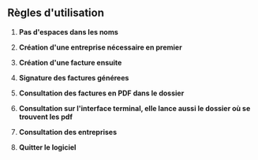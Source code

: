 ## Règles d'utilisation

1. **Pas d'espaces dans les noms**

2. **Création d'une entreprise nécessaire en premier**

3. **Création d'une facture ensuite**

4. **Signature des factures générees**

5. **Consultation des factures en PDF dans le dossier**

7. **Consultation sur l'interface terminal, elle lance aussi le dossier où se trouvent les pdf**

8. **Consultation des entreprises**

9. **Quitter le logiciel**
